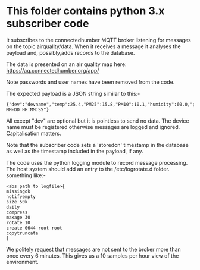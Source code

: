# This folder contains python 3.x subscriber code #

It subscribes to the connectedhumber MQTT broker listening for messages on the topic airquality/data. When it receives a message it analyses the payload and, possibly,adds records to the database.

The data is presented on an air quality map here: https://aq.connectedhumber.org/app/

Note passwords and user names have been removed from the code.

The expected payload is a JSON string similar to this:-

```
{"dev":"devname","temp":25.4,"PM25":15.8,"PM10":10.1,"humidity":60.0,"pressure":1024.00,"timestamp":"YYY-MM-DD HH:MM:SS"}
```

All except "dev" are optional but it is pointless to send no data. The device name must be registered otherwise messages are logged and ignored. Capitalisation matters.

Note that the subscriber code sets a 'storedon' timestamp in the database as well as the timestamp included in the payload, if any. 

The code uses the python logging module to record message processing. The host system should add an entry to the /etc/logrotate.d folder. something like:-

```
<abs path to logfile>{
missingok
notifyempty
size 50k
daily
compress
maxage 30
rotate 10
create 0644 root root
copytruncate
}
```




We politely request that messages are not sent to the broker more than once every 6 minutes. This gives us a 10 samples per hour view of the environment.

